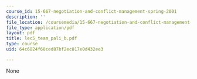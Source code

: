 ```yaml
---
course_id: 15-667-negotiation-and-conflict-management-spring-2001
description: ''
file_location: /coursemedia/15-667-negotiation-and-conflict-management-spring-2001/64c6824f60ced87bf2ec817e0d432ee3_lec5_team_pali_b.pdf
file_type: application/pdf
layout: pdf
title: lec5_team_pali_b.pdf
type: course
uid: 64c6824f60ced87bf2ec817e0d432ee3

---
```

None